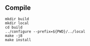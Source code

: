 ## Compile

```
mkdir build
mkdir local
cd build 
../configure --prefix=${PWD}/../local
make -j8
make install
```